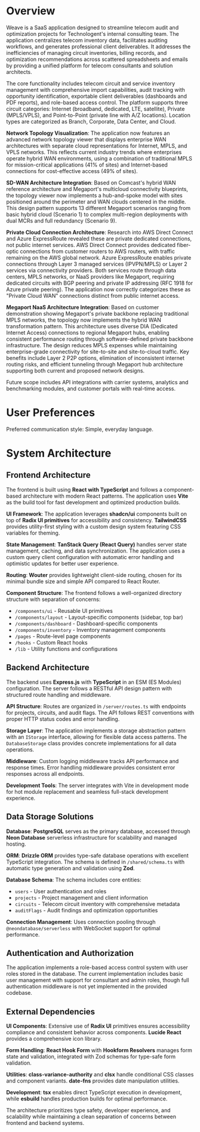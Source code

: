 # Overview

Weave is a SaaS application designed to streamline telecom audit and optimization projects for Technologent's internal consulting team. The application centralizes telecom inventory data, facilitates auditing workflows, and generates professional client deliverables. It addresses the inefficiencies of managing circuit inventories, billing records, and optimization recommendations across scattered spreadsheets and emails by providing a unified platform for telecom consultants and solution architects.

The core functionality includes telecom circuit and service inventory management with comprehensive import capabilities, audit tracking with opportunity identification, exportable client deliverables (dashboards and PDF reports), and role-based access control. The platform supports three circuit categories: Internet (broadband, dedicated, LTE, satellite), Private (MPLS/VPLS), and Point-to-Point (private line with A/Z locations). Location types are categorized as Branch, Corporate, Data Center, and Cloud. 

**Network Topology Visualization**: The application now features an advanced network topology viewer that displays enterprise WAN architectures with separate cloud representations for Internet, MPLS, and VPLS networks. This reflects current industry trends where enterprises operate hybrid WAN environments, using a combination of traditional MPLS for mission-critical applications (41% of sites) and Internet-based connections for cost-effective access (49% of sites). 

**SD-WAN Architecture Integration**: Based on Comcast's hybrid WAN reference architecture and Megaport's multicloud connectivity blueprints, the topology viewer now implements a hub-and-spoke model with sites positioned around the perimeter and WAN clouds centered in the middle. This design pattern supports 13 different Megaport scenarios ranging from basic hybrid cloud (Scenario 1) to complex multi-region deployments with dual MCRs and full redundancy (Scenario 9).

**Private Cloud Connection Architecture**: Research into AWS Direct Connect and Azure ExpressRoute revealed these are private dedicated connections, not public internet services. AWS Direct Connect provides dedicated fiber-optic connections from customer routers to AWS routers, with traffic remaining on the AWS global network. Azure ExpressRoute enables private connections through Layer 3 managed services (IPVPN/MPLS) or Layer 2 services via connectivity providers. Both services route through data centers, MPLS networks, or NaaS providers like Megaport, requiring dedicated circuits with BGP peering and private IP addressing (RFC 1918 for Azure private peering). The application now correctly categorizes these as "Private Cloud WAN" connections distinct from public internet access.

**Megaport NaaS Architecture Integration**: Based on customer demonstration showing Megaport's private backbone replacing traditional MPLS networks, the topology now implements the hybrid WAN transformation pattern. This architecture uses diverse DIA (Dedicated Internet Access) connections to regional Megaport hubs, enabling consistent performance routing through software-defined private backbone infrastructure. The design reduces MPLS expenses while maintaining enterprise-grade connectivity for site-to-site and site-to-cloud traffic. Key benefits include Layer 2 P2P options, elimination of inconsistent internet routing risks, and efficient tunneling through Megaport hub architecture supporting both current and proposed network designs.

Future scope includes API integrations with carrier systems, analytics and benchmarking modules, and customer portals with real-time access.

# User Preferences

Preferred communication style: Simple, everyday language.

# System Architecture

## Frontend Architecture

The frontend is built using **React with TypeScript** and follows a component-based architecture with modern React patterns. The application uses **Vite** as the build tool for fast development and optimized production builds.

**UI Framework**: The application leverages **shadcn/ui** components built on top of **Radix UI primitives** for accessibility and consistency. **TailwindCSS** provides utility-first styling with a custom design system featuring CSS variables for theming.

**State Management**: **TanStack Query (React Query)** handles server state management, caching, and data synchronization. The application uses a custom query client configuration with automatic error handling and optimistic updates for better user experience.

**Routing**: **Wouter** provides lightweight client-side routing, chosen for its minimal bundle size and simple API compared to React Router.

**Component Structure**: The frontend follows a well-organized directory structure with separation of concerns:
- `/components/ui` - Reusable UI primitives
- `/components/layout` - Layout-specific components (sidebar, top bar)
- `/components/dashboard` - Dashboard-specific components
- `/components/inventory` - Inventory management components
- `/pages` - Route-level page components
- `/hooks` - Custom React hooks
- `/lib` - Utility functions and configurations

## Backend Architecture

The backend uses **Express.js** with **TypeScript** in an ESM (ES Modules) configuration. The server follows a RESTful API design pattern with structured route handling and middleware.

**API Structure**: Routes are organized in `/server/routes.ts` with endpoints for projects, circuits, and audit flags. The API follows REST conventions with proper HTTP status codes and error handling.

**Storage Layer**: The application implements a storage abstraction pattern with an `IStorage` interface, allowing for flexible data access patterns. The `DatabaseStorage` class provides concrete implementations for all data operations.

**Middleware**: Custom logging middleware tracks API performance and response times. Error handling middleware provides consistent error responses across all endpoints.

**Development Tools**: The server integrates with Vite in development mode for hot module replacement and seamless full-stack development experience.

## Data Storage Solutions

**Database**: **PostgreSQL** serves as the primary database, accessed through **Neon Database** serverless infrastructure for scalability and managed hosting.

**ORM**: **Drizzle ORM** provides type-safe database operations with excellent TypeScript integration. The schema is defined in `/shared/schema.ts` with automatic type generation and validation using **Zod**.

**Database Schema**: The schema includes core entities:
- `users` - User authentication and roles
- `projects` - Project management and client information
- `circuits` - Telecom circuit inventory with comprehensive metadata
- `auditFlags` - Audit findings and optimization opportunities

**Connection Management**: Uses connection pooling through `@neondatabase/serverless` with WebSocket support for optimal performance.

## Authentication and Authorization

The application implements a role-based access control system with user roles stored in the database. The current implementation includes basic user management with support for consultant and admin roles, though full authentication middleware is not yet implemented in the provided codebase.

## External Dependencies

**UI Components**: Extensive use of **Radix UI** primitives ensures accessibility compliance and consistent behavior across components. **Lucide React** provides a comprehensive icon library.

**Form Handling**: **React Hook Form** with **Hookform Resolvers** manages form state and validation, integrated with Zod schemas for type-safe form validation.

**Utilities**: **class-variance-authority** and **clsx** handle conditional CSS classes and component variants. **date-fns** provides date manipulation utilities.

**Development**: **tsx** enables direct TypeScript execution in development, while **esbuild** handles production builds for optimal performance.

The architecture prioritizes type safety, developer experience, and scalability while maintaining a clean separation of concerns between frontend and backend systems.